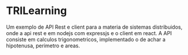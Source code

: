 # TRILearning
Um exemplo de API Rest e client para a materia de sistemas distribuidos, onde a api rest e em nodejs com expressjs e o client em react. A API consiste em calculos trigonometricos, implementado o de achar a hipotenusa, perimetro e areas.
